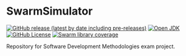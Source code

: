 # SwarmSimulator
[![GitHub release (latest by date including pre-releases)](https://img.shields.io/github/v/release/massimopavoni/SwarmSimulator?include_prereleases)](https://github.com/massimopavoni/SwarmSimulator/releases)
[![Open JDK](https://img.shields.io/badge/openjdk-17-brightgreen)](https://docs.oracle.com/en/java/javase/17/)
[![GitHub License](https://img.shields.io/github/license/massimopavoni/SwarmSimulator)](https://github.com/massimopavoni/SwarmSimulator/blob/main/LICENSE)
[![Swarm library coverage](https://img.shields.io/badge/library_coverage-99%-brightgreen)]()

Repository for Software Development Methodologies exam project.
